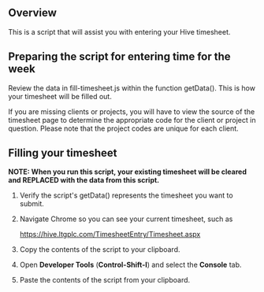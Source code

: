 ## Overview

This is a script that will assist you with entering your Hive timesheet.

## Preparing the script for entering time for the week

Review the data in fill-timesheet.js within the function getData(). This is how your timesheet
will be filled out.

If you are missing clients or projects, you will have to view the source of the timesheet page
to determine the appropriate code for the client or project in question. Please note that the project
codes are unique for each client.


## Filling your timesheet

**NOTE: When you run this script, your existing timesheet will be cleared and REPLACED with the data
from this script.**

1. Verify the script's getData() represents the timesheet you want to submit.

2. Navigate Chrome so you can see your current timesheet, such as

    https://hive.ltgplc.com/TimesheetEntry/Timesheet.aspx

3. Copy the contents of the script to your clipboard.

4. Open **Developer Tools** (**Control-Shift-I**) and select the **Console** tab.

5. Paste the contents of the script from your clipboard.


